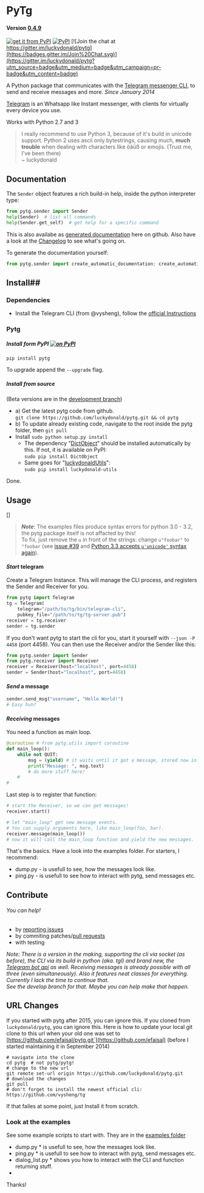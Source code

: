 # **PyTg** 
#### Version [0.4.9](https://github.com/luckydonald/pytg/blob/master/CHANGELOG.md#changelog) ####
[![get it from PyPI](https://img.shields.io/pypi/v/pytg.svg)](https://pypi.python.org/pypi/pytg) [![PyPI](https://img.shields.io/pypi/dm/pytg.svg)](https://pypi.python.org/pypi/pytg/0.4.6/) [![Join the chat at https://gitter.im/luckydonald/pytg](https://badges.gitter.im/Join%20Chat.svg)](https://gitter.im/luckydonald/pytg?utm_source=badge&utm_medium=badge&utm_campaign=pr-badge&utm_content=badge)

A Python package that communicates with the [Telegram messenger CLI](https://github.com/vysheng/tg), to send and receive messages and more. *Since January 2014*

[Telegram](https://telegram.org) is an Whatsapp like Instant messenger, with clients for virtually every device you use.

Works with Python  2.7 and 3    

> I really recommend to use Python 3, because of it's build in unicode support.
Python 2 uses ascii only bytestrings, causing much, **much trouble** when dealing with characters like öäüß or emojis. (Trust me, I've been there)     
~ luckydonald

## Documentation
The ```Sender``` object features a rich build-in help, inside the python interpreter type:
```python
from pytg.sender import Sender
help(Sender)  # list all commands
help(Sender.get_self)  # get help for a specific command
``` 
This is also availabe as [generated documentation](https://github.com/luckydonald/pytg/blob/master/CHANGELOG.md#changelog) here on github.
Also have a look at the [Changelog](https://github.com/luckydonald/pytg/blob/master/CHANGELOG.md#changelog) to see what's going on.

To generate the documentation yourself:
```python
from pytg.sender import create_automatic_documentation; create_automatic_documentation()
```


## **Install**##
### Dependencies ###
 - Install the Telegram CLI (from @vysheng), follow the [official Instructions](https://github.com/vysheng/tg)

### Pytg ###
##### Install form PyPI [![on PyPI](https://img.shields.io/pypi/v/pytg.svg)](https://pypi.python.org/pypi/pytg)

```shell
pip install pytg
```    
To upgrade append the ```--upgrade``` flag.
 
##### Install from source
(Beta versions are in the [development branch](https://github.com/luckydonald/pytg/tree/development))    

 - a) Get the latest pytg code from github.    
    ```git clone https://github.com/luckydonald/pytg.git && cd pytg```     
 - b) To update already existing code, navigate to the root inside the pytg folder, then ```git pull```
 - Install
    ```sudo python setup.py install```
    - The dependency "[DictObject](https://github.com/luckydonald/DictObject)" should be installed automatically by this. If not, it is available on PyPI:    
     ```sudo pip install DictObject```
    - Same goes for "[luckydonaldUtils](https://github.com/luckydonald/luckydonald-utils)":    
     ```sudo pip install luckydonald-utils```
    
 Done.

## **Usage** ##

[]
>***Note***: The examples files produce syntax errors for python 3.0 - 3.2, the pytg package itself is not affacted by this!    
> To fix, just remove the ```u``` in front of the strings: change ```u"foobar"``` to ```"foobar``` (see [issue #39](https://github.com/luckydonald/pytg/issues/39#issuecomment-129992777) and [Python 3.3 accepts ```u'unicode'``` syntax again](https://docs.python.org/3/whatsnew/3.3.html?highlight=unicode)). 

#### *Start* telegram ####

Create a Telegram Instance.
This will manage the CLI process, and registers the Sender and Receiver for you.

```python
from pytg import Telegram
tg = Telegram(
	telegram="/path/to/tg/bin/telegram-cli",
	pubkey_file="/path/to/tg/tg-server.pub")
receiver = tg.receiver
sender = tg.sender
```

If you don't want pytg to start the cli for you, start it yourself with ```--json -P 4458``` (port 4458).
You can then use the Receiver and/or the Sender like this: 


```python
from pytg.sender import Sender
from pytg.receiver import Receiver
receiver = Receiver(host="localhost", port=4458)
sender = Sender(host="localhost", port=4458)
```

#### *Send* a message ####

```python
sender.send_msg("username", "Hello World!")
# Easy huh?
```
    
#### *Receiving* messages ####

You need a function as main loop.
```python
@coroutine # from pytg.utils import coroutine
def main_loop():
	while not QUIT:
		msg = (yield) # it waits until it got a message, stored now in msg.
		print("Message: ", msg.text)
		# do more stuff here!
	#
#
```

Last step is to register that function:

```python
# start the Receiver, so we can get messages!
receiver.start()

# let "main_loop" get new message events.
# You can supply arguments here, like main_loop(foo, bar).
receiver.message(main_loop())
# now it will call the main_loop function and yield the new messages.
```

That's the basics. Have a look into the examples folder. For starters, I recommend:    
* dump.py - is usefull to see, how the messages look like.    
* ping.py - is usefull to see how to interact with pytg, send messages etc.

## Contribute
###### You can help!

* by [reporting issues](https://github.com/luckydonald/pytg/issues)
* by commiting patches/[pull requests](https://github.com/luckydonald/pytg/pulls)
* with testing
 
*Note: There is a version in the making, supporting the cli via socket (as before), the CLI via its build in python (aka. tgl) and brand new, the [Telegram bot api](https://github.com/luckydonald/pytgbot) as well.
Receiving messages is already possible with all three (even simultaneously).
Also it features neat classes for everything. Currently I lack the time to continue that.  
See the develop branch for that. Maybe you can help make that happen.*

## URL Changes ##
If you started with pytg after 2015, you can ignore this. If you cloned from `luckydonald/pytg`, you can ignore this.
Here is how to update your local git clone to this url when your old one was set to [https://github.com/efaisal/pytg.git`](https://github.com/efaisal) (before I started maintaining it in September 2014)
```shell
# navigate into the clone
cd pytg	 # not pytg/pytg!
# change to the new url
git remote set-url origin https://github.com/luckydonald/pytg.git
# download the changes
git pull
# don't forget to install the newest official cli: https://github.com/vysheng/tg
```
If that failes at some point, just Install it from scratch.

### Look at the examples
See some example scripts to start with.
They are in the [examples folder](https://github.com/luckydonald/pytg/tree/master/examples)    
* dump.py * is usefull to see, how the messages look like.    
* ping.py * is usefull to see how to interact with pytg, send messages etc.    
* dialog_list.py * shows you how to interact with the CLI and function returning stuff.
* 


Thanks!
